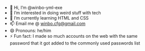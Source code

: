 - 👋 Hi, I’m @winbo-yml-exe
- 👀 I’m interested in doing weird stuff with tech
- 🌱 I’m currently learning HTML and CSS
- 📫 Email me @ winbo.cfg@gmail.com
- 😄 Pronouns: he/him
- ⚡ Fun fact: I made so much accounts on the web with the same password that it got added to the commonly used passwords list
